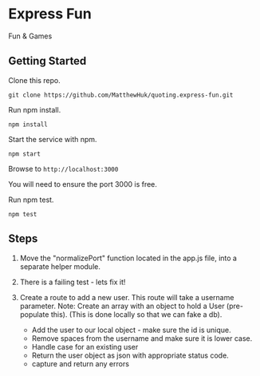 # Express Fun

Fun & Games

## Getting Started


Clone this repo.

`git clone https://github.com/MatthewHuk/quoting.express-fun.git`


Run npm install.

```
npm install
```

Start the service with npm. 
```
npm start
```

Browse to `http://localhost:3000`

You will need to ensure the port 3000 is free.

Run npm test.
```
npm test
```

## Steps

1. Move the "normalizePort" function located in the app.js file, into a separate helper module.

2. There is a failing test - lets fix it!

3. Create a route to add a new user.  This route will take a username parameter.
    Note: Create an array with an object to hold a User (pre-populate this).  (This is done locally so that we can fake a db).
    * Add the user to our local object - make sure the id is unique.
    * Remove spaces from the username and make sure it is lower case.
    * Handle case for an existing user
    * Return the user object as json with appropriate status code.
    * capture and return any errors









